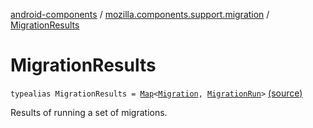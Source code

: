 [android-components](../index.md) / [mozilla.components.support.migration](index.md) / [MigrationResults](./-migration-results.md)

# MigrationResults

`typealias MigrationResults = `[`Map`](https://kotlinlang.org/api/latest/jvm/stdlib/kotlin.collections/-map/index.html)`<`[`Migration`](-migration/index.md)`, `[`MigrationRun`](-migration-run/index.md)`>` [(source)](https://github.com/mozilla-mobile/android-components/blob/master/components/support/migration/src/main/java/mozilla/components/support/migration/MigrationResultsStore.kt#L22)

Results of running a set of migrations.

